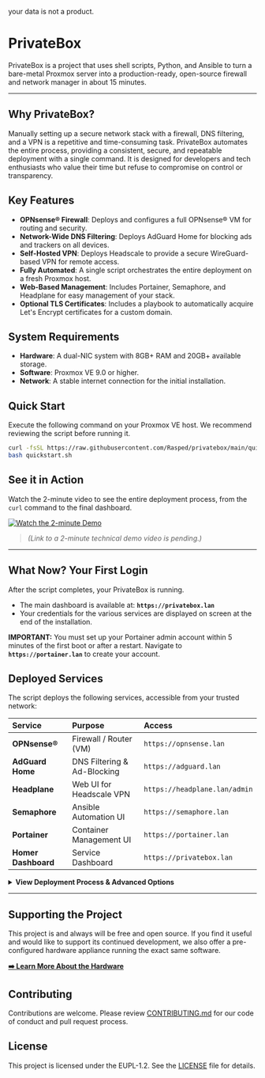 your data is not a product.

# PrivateBox

PrivateBox is a project that uses shell scripts, Python, and Ansible to turn a bare-metal Proxmox server into a production-ready, open-source firewall and network manager in about 15 minutes.

---

## Why PrivateBox?

Manually setting up a secure network stack with a firewall, DNS filtering, and a VPN is a repetitive and time-consuming task. PrivateBox automates the entire process, providing a consistent, secure, and repeatable deployment with a single command. It is designed for developers and tech enthusiasts who value their time but refuse to compromise on control or transparency.

## Key Features

-   **OPNsense® Firewall**: Deploys and configures a full OPNsense® VM for routing and security.
-   **Network-Wide DNS Filtering**: Deploys AdGuard Home for blocking ads and trackers on all devices.
-   **Self-Hosted VPN**: Deploys Headscale to provide a secure WireGuard-based VPN for remote access.
-   **Fully Automated**: A single script orchestrates the entire deployment on a fresh Proxmox host.
-   **Web-Based Management**: Includes Portainer, Semaphore, and Headplane for easy management of your stack.
-   **Optional TLS Certificates**: Includes a playbook to automatically acquire Let's Encrypt certificates for a custom domain.

## System Requirements

-   **Hardware**: A dual-NIC system with 8GB+ RAM and 20GB+ available storage.
-   **Software**: Proxmox VE 9.0 or higher.
-   **Network**: A stable internet connection for the initial installation.

## Quick Start

Execute the following command on your Proxmox VE host. We recommend reviewing the script before running it.

```bash
curl -fsSL https://raw.githubusercontent.com/Rasped/privatebox/main/quickstart.sh -o quickstart.sh
bash quickstart.sh
```

## See it in Action

Watch the 2-minute video to see the entire deployment process, from the `curl` command to the final dashboard.

[![Watch the 2-minute Demo](https://privatebox.com/images/youtube-placeholder.jpg)](https://www.youtube.com/watch?v=dQw4w9WgXcQ)
> *(Link to a 2-minute technical demo video is pending.)*

---

## What Now? Your First Login

After the script completes, your PrivateBox is running. 

-   The main dashboard is available at: **`https://privatebox.lan`**
-   Your credentials for the various services are displayed on screen at the end of the installation.

**IMPORTANT:** You must set up your Portainer admin account within 5 minutes of the first boot or after a restart. Navigate to **`https://portainer.lan`** to create your account.

## Deployed Services

The script deploys the following services, accessible from your trusted network:

| Service | Purpose | Access |
| :--- | :--- | :--- |
| **OPNsense®** | Firewall / Router (VM) | `https://opnsense.lan` |
| **AdGuard Home** | DNS Filtering & Ad-Blocking | `https://adguard.lan` |
| **Headplane** | Web UI for Headscale VPN | `https://headplane.lan/admin` |
| **Semaphore** | Ansible Automation UI | `https://semaphore.lan` |
| **Portainer** | Container Management UI | `https://portainer.lan` |
| **Homer Dashboard** | Service Dashboard | `https://privatebox.lan` |

<details>
<summary><b>View Deployment Process & Advanced Options</b></summary>

### Deployment Architecture

The `quickstart.sh` script initiates a four-phase deployment:

1.  **Phase 1: Host Preparation**: Installs dependencies, configures Proxmox network bridges (`vmbr0` for WAN, `vmbr1` for LAN), and generates credentials and API tokens for automation.
2.  **Phase 2: VM Provisioning**: Downloads a Debian 13 cloud image and creates the core management VM using `cloud-init` to inject configuration, scripts, and credentials.
3.  **Phase 3: Guest Configuration**: Inside the VM, a script installs and configures the software stack, including Podman, Portainer, and a custom-built Semaphore image that includes Proxmox integration tools.
4.  **Phase 4: Service Orchestration**: The system uses its own Semaphore instance to bootstrap itself, creating the management project, inventories, and environments via its API. It then runs an orchestration script to deploy and configure OPNsense, AdGuard, and all other services in the correct dependency order.

### Installation Arguments

The `quickstart.sh` script accepts several arguments for testing and development.

```bash
# Download the script to review it first (recommended)
curl -fsSL https://raw.githubusercontent.com/Rasped/privatebox/main/quickstart.sh -o quickstart.sh

# Then run with arguments:
bash quickstart.sh --dry-run      # Run pre-flight checks without creating a VM.
bash quickstart.sh --branch develop # Use a specific git branch for deployment.
bash quickstart.sh --verbose      # Enable detailed script output.
bash quickstart.sh --help         # Display all available arguments.
```

</details>

---

## Supporting the Project

This project is and always will be free and open source. If you find it useful and would like to support its continued development, we also offer a pre-configured hardware appliance running the exact same software.

[**➡️ Learn More About the Hardware**](https://privatebox.com/preorder)

## Contributing

Contributions are welcome. Please review [CONTRIBUTING.md](CONTRIBUTING.md) for our code of conduct and pull request process.

## License

This project is licensed under the EUPL-1.2. See the [LICENSE](LICENSE) file for details.
